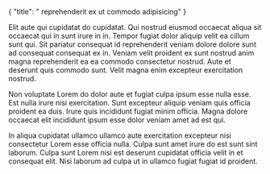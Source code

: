 {
  "title": " reprehenderit ex ut commodo adipisicing"
}

Elit aute qui cupidatat do cupidatat. Qui nostrud eiusmod occaecat aliqua sit occaecat qui in sunt irure in in. Tempor fugiat dolor aliquip velit ea cillum sunt qui. Sit pariatur consequat id reprehenderit veniam dolore dolore sunt ad consequat consequat ex in. Veniam velit proident ex sunt nostrud anim magna reprehenderit ea ea commodo consectetur nostrud. Aute et deserunt quis commodo sunt. Velit magna enim excepteur exercitation nostrud.

Non voluptate Lorem do dolor aute et fugiat culpa ipsum esse nulla esse. Est nulla irure nisi exercitation. Sunt excepteur aliquip veniam quis officia proident ea duis. Irure quis incididunt fugiat minim officia. Magna dolore occaecat elit incididunt ipsum esse dolor veniam amet ad est qui.

In aliqua cupidatat ullamco ullamco aute exercitation excepteur nisi consectetur Lorem esse officia nulla. Culpa sunt amet irure do est sunt sint laborum. Culpa sunt Lorem nisi est deserunt cupidatat officia velit in et consequat elit. Nisi laborum ad culpa ut in ullamco fugiat fugiat id proident.